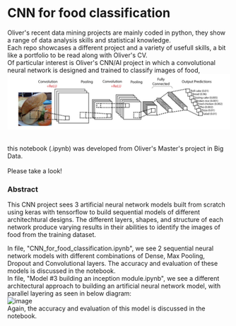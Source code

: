 # CNN for food classification
Oliver's recent data mining projects are mainly coded in python, they show a range of data analysis skills and statistical knowledge.<br/>
Each repo showcases a different project and a variety of usefull skills, a bit like a portfolio to be read along with Oliver's CV.<br/>
Of particular interest is Oliver's CNN/AI project in which a convolutional neural network is designed and trained to classify images of food,<br/> 
![CNN example of structure](https://github.com/oliver-bigdata/CNN-for-image-classification-of-food/blob/main/CNNfood.jpg?raw=true)

<br/> this notebook (.ipynb) was developed from Oliver's Master's project in Big Data.
<br/><br/>Please take a look!  

### Abstract 
This CNN project sees 3 artificial neural network models built from scratch using keras with tensorflow to build sequential models of different architechtural designs.
The different layers, shapes, and structure of each network produce varying results in their abilities to identify the images of food from the training dataset.  

In file, "CNN_for_food_classification.ipynb", we see 2 sequential neural network models with different combinations of Dense, Max Pooling, Dropout and Convolutional layers.
The accuracy and evaluation of these models is discussed in the notebook.  
In file, "Model #3 building an inception module.ipynb", we see a different architectural approach to building an artificial neural network model, with  
parallel layering as seen in below diagram:   
![image](https://github.com/oliver-bigdata/CNN-for-image-classification-of-food/assets/72868416/bad14ae7-38d9-40f8-ad57-bcdaadb1cf05)  
Again, the accuracy and evaluation of this model is discussed in the notebook.


